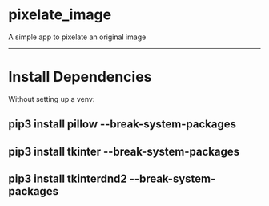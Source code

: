# pixelate_image
A simple app to pixelate an original image

-----

# Install Dependencies

Without setting up a venv:

## pip3 install pillow --break-system-packages
## pip3 install tkinter --break-system-packages
## pip3 install tkinterdnd2 --break-system-packages
